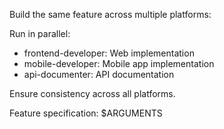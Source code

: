 Build the same feature across multiple platforms:

Run in parallel:
- frontend-developer: Web implementation
- mobile-developer: Mobile app implementation
- api-documenter: API documentation

Ensure consistency across all platforms.

Feature specification: $ARGUMENTS
